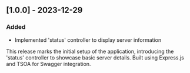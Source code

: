 ## [1.0.0] - 2023-12-29

### Added
- Implemented 'status' controller to display server information

This release marks the initial setup of the application, introducing the 'status' controller to showcase basic server details. Built using Express.js and TSOA for Swagger integration.

